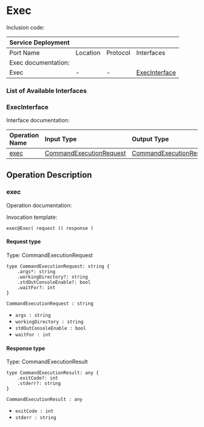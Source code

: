 <!-- cSpell:disable -->
<!-- markdownlint-disable -->
<!-- editorconfig-checker-disable -->

# Exec

Inclusion code: 

| Service Deployment  |          |          |                                        |
|:--------------------|:---------|:---------|:---------------------------------------|
| Port Name           | Location | Protocol | Interfaces                             |
| Exec documentation: |          |          |                                        |
| Exec                | -        | -        | [ExecInterface](exec.md#ExecInterface) |

### List of Available Interfaces

### ExecInterface <a id="ExecInterface"></a>

Interface documentation:

| Operation Name       | Input Type                                                 | Output Type                                              | Faults |
|:---------------------|:-----------------------------------------------------------|:---------------------------------------------------------|:-------|
| [exec](exec.md#exec) | [CommandExecutionRequest](exec.md#CommandExecutionRequest) | [CommandExecutionResult](exec.md#CommandExecutionResult) |        |

## Operation Description

### exec <a id="exec"></a>

Operation documentation:

Invocation template:

```jolie
exec@Exec( request )( response )
```

#### Request type <a id="CommandExecutionRequest"></a>

Type: CommandExecutionRequest

```jolie
type CommandExecutionRequest: string {
    .args*: string
    .workingDirectory?: string
    .stdOutConsoleEnable?: bool
    .waitFor?: int
}
```

`CommandExecutionRequest : string`

* `args : string`
* `workingDirectory : string`
* `stdOutConsoleEnable : bool`
* `waitFor : int`

#### Response type <a id="CommandExecutionResult"></a>

Type: CommandExecutionResult

```jolie
type CommandExecutionResult: any {
    .exitCode?: int
    .stderr?: string
}
```

`CommandExecutionResult : any`

* `exitCode : int`
* `stderr : string`

